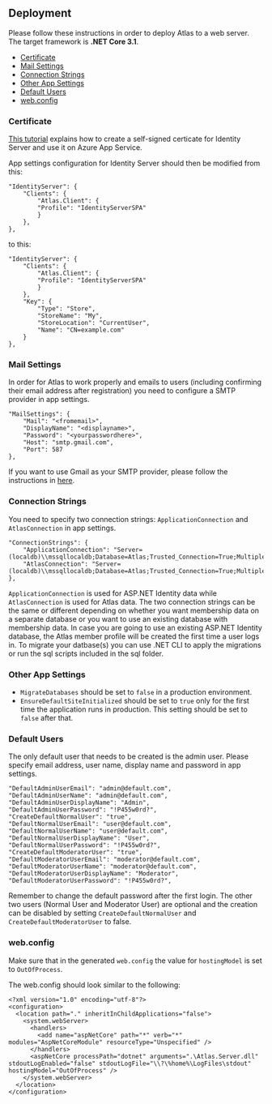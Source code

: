 ## Deployment

Please follow these instructions in order to deploy Atlas to a web server.
The target framework is **.NET Core 3.1**.

- [Certificate](#certificate)
- [Mail Settings](#mail-settings)
- [Connection Strings](#connection-strings)
- [Other App Settings](#other-app-strings)
- [Default Users](#default-users)
- [web.config](#web-config)

<a name="certificate"></a>
### Certificate

[This tutorial](https://benjii.me/2017/06/creating-self-signed-certificate-identity-server-azure/) explains how to create a self-signed certicate for Identity Server and use it on Azure App Service.

App settings configuration for Identity Server should then be modified from this:

```
"IdentityServer": {
    "Clients": {
        "Atlas.Client": {
        "Profile": "IdentityServerSPA"
        }
    },
},
```
to this:

```
"IdentityServer": {
    "Clients": {
        "Atlas.Client": {
        "Profile": "IdentityServerSPA"
        }
    },
    "Key": {
        "Type": "Store",
        "StoreName": "My",
        "StoreLocation": "CurrentUser",
        "Name": "CN=example.com"
    }
},
```

<a name="mail-settings"></a>
### Mail Settings

In order for Atlas to work properly and emails to users (including confirming their email address after registration) you need to configure a SMTP provider in app settings.

```
"MailSettings": {
    "Mail": "<fromemail>",
    "DisplayName": "<displayname>",
    "Password": "<yourpasswordhere>",
    "Host": "smtp.gmail.com",
    "Port": 587
},
```

If you want to use Gmail as your SMTP provider, please follow the instructions in [here](https://support.google.com/accounts/answer/185833?hl=en).

<a name="connection-strings"></a>
### Connection Strings

You need to specify two connection strings: `ApplicationConnection` and `AtlasConnection` in app settings.

```
"ConnectionStrings": {
    "ApplicationConnection": "Server=(localdb)\\mssqllocaldb;Database=Atlas;Trusted_Connection=True;MultipleActiveResultSets=true",
    "AtlasConnection": "Server=(localdb)\\mssqllocaldb;Database=Atlas;Trusted_Connection=True;MultipleActiveResultSets=true"
},
```

`ApplicationConnection` is used for ASP.NET Identity data while `AtlasConnection` is used for Atlas data.
The two connection strings can be the same or different depending on whether you want membership data on a separate database or you want to use an existing database with membership data.
In case you are going to use an existing ASP.NET Identity database, the Atlas member profile will be created the first time a user logs in.
To migrate your datbase(s) you can use .NET CLI to apply the migrations or run the sql scripts included in the sql folder.

<a name="other-app-strings"></a>
### Other App Settings

- `MigrateDatabases` should be set to `false` in a production environment.
- `EnsureDefaultSiteInitialized` should be set to `true` only for the first time the application runs in production. This setting should be set to `false` after that.

<a name="default-users"></a>
### Default Users

The only default user that needs to be created is the admin user. 
Please specify email address, user name, display name and password in app settings.

```
"DefaultAdminUserEmail": "admin@default.com",
"DefaultAdminUserName": "admin@default.com",
"DefaultAdminUserDisplayName": "Admin",
"DefaultAdminUserPassword": "!P455w0rd?",
"CreateDefaultNormalUser": "true",
"DefaultNormalUserEmail": "user@default.com",
"DefaultNormalUserName": "user@default.com",
"DefaultNormalUserDisplayName": "User",
"DefaultNormalUserPassword": "!P455w0rd?",
"CreateDefaultModeratorUser": "true",
"DefaultModeratorUserEmail": "moderator@default.com",
"DefaultModeratorUserName": "moderator@default.com",
"DefaultModeratorUserDisplayName": "Moderator",
"DefaultModeratorUserPassword": "!P455w0rd?",
```

Remember to change the default password after the first login.
The other two users (Normal User and Moderator User) are optional and the creation can be disabled by setting `CreateDefaultNormalUser` and `CreateDefaultModeratorUser` to false.

<a name="web-config"></a>
### web.config

Make sure that in the generated `web.config` the value for `hostingModel` is set to `OutOfProcess`.

The web.config should look similar to the following:

```
<?xml version="1.0" encoding="utf-8"?>
<configuration>
  <location path="." inheritInChildApplications="false">
    <system.webServer>
      <handlers>
        <add name="aspNetCore" path="*" verb="*" modules="AspNetCoreModule" resourceType="Unspecified" />
      </handlers>
      <aspNetCore processPath="dotnet" arguments=".\Atlas.Server.dll" stdoutLogEnabled="false" stdoutLogFile="\\?\%home%\LogFiles\stdout" hostingModel="OutOfProcess" />
    </system.webServer>
  </location>
</configuration>
```
